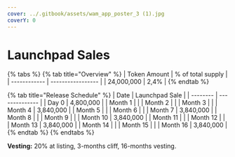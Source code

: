 ```yaml
---
cover: ../.gitbook/assets/wam_app_poster_3 (1).jpg
coverY: 0
---
```


# Launchpad Sales

{% tabs %}
{% tab title="Overview" %}
| Token Amount | % of total supply |
| ------------ | ----------------- |
| 24,000,000   | 2,4%              |
{% endtab %}

{% tab title="Release Schedule" %}
| Date     | Launchpad Sale |
| -------- | -------------- |
| Day 0    | 4,800,000      |
| Month 1  |                |
| Month 2  |                |
| Month 3  |                |
| Month 4  | 3,840,000      |
| Month 5  |                |
| Month 6  |                |
| Month 7  | 3,840,000      |
| Month 8  |                |
| Month 9  |                |
| Month 10 | 3,840,000      |
| Month 11 |                |
| Month 12 |                |
| Month 13 | 3,840,000      |
| Month 14 |                |
| Month 15 |                |
| Month 16 | 3,840,000      |
{% endtab %}
{% endtabs %}

**Vesting:** 20% at listing, 3-months cliff, 16-months vesting.
